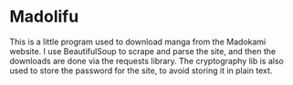 # Madolifu

This is a little program used to download manga from the Madokami website. I use BeautifulSoup to scrape and parse the site, and then the downloads are done via the requests library. The cryptography lib is also used to store the password for the site, to avoid storing it in plain text. 
